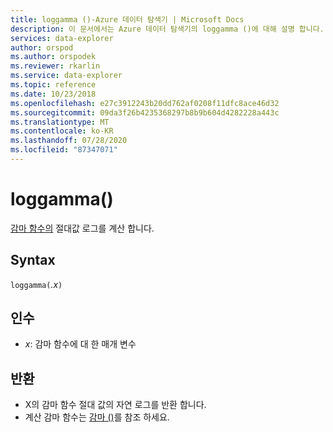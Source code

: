 ```yaml
---
title: loggamma ()-Azure 데이터 탐색기 | Microsoft Docs
description: 이 문서에서는 Azure 데이터 탐색기의 loggamma ()에 대해 설명 합니다.
services: data-explorer
author: orspod
ms.author: orspodek
ms.reviewer: rkarlin
ms.service: data-explorer
ms.topic: reference
ms.date: 10/23/2018
ms.openlocfilehash: e27c3912243b20dd762af0208f11dfc8ace46d32
ms.sourcegitcommit: 09da3f26b4235368297b8b9b604d4282228a443c
ms.translationtype: MT
ms.contentlocale: ko-KR
ms.lasthandoff: 07/28/2020
ms.locfileid: "87347071"
---
```

# <a name="loggamma"></a>loggamma()

[감마 함수의](https://en.wikipedia.org/wiki/Gamma_function) 절대값 로그를 계산 합니다.

## <a name="syntax"></a>Syntax

`loggamma(`*.x*`)`

## <a name="arguments"></a>인수

* *x*: 감마 함수에 대 한 매개 변수

## <a name="returns"></a>반환

* X의 감마 함수 절대 값의 자연 로그를 반환 합니다.
* 계산 감마 함수는 [감마 ()](gammafunction.md)를 참조 하세요.
